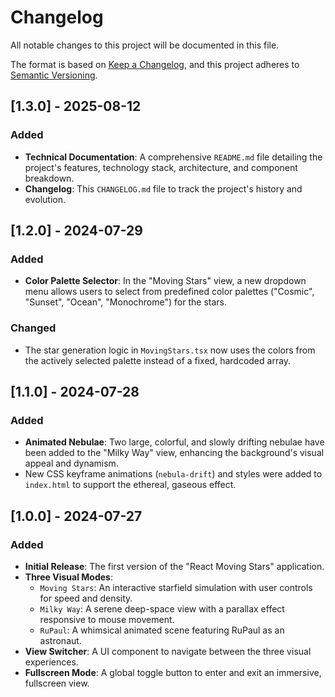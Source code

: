 # Changelog

All notable changes to this project will be documented in this file.

The format is based on [Keep a Changelog](https://keepachangelog.com/en/1.0.0/),
and this project adheres to [Semantic Versioning](https://semver.org/spec/v2.0.0.html).

## [1.3.0] - 2025-08-12

### Added
- **Technical Documentation**: A comprehensive `README.md` file detailing the project's features, technology stack, architecture, and component breakdown.
- **Changelog**: This `CHANGELOG.md` file to track the project's history and evolution.

## [1.2.0] - 2024-07-29

### Added
- **Color Palette Selector**: In the "Moving Stars" view, a new dropdown menu allows users to select from predefined color palettes ("Cosmic", "Sunset", "Ocean", "Monochrome") for the stars.

### Changed
- The star generation logic in `MovingStars.tsx` now uses the colors from the actively selected palette instead of a fixed, hardcoded array.

## [1.1.0] - 2024-07-28

### Added
- **Animated Nebulae**: Two large, colorful, and slowly drifting nebulae have been added to the "Milky Way" view, enhancing the background's visual appeal and dynamism.
- New CSS keyframe animations (`nebula-drift`) and styles were added to `index.html` to support the ethereal, gaseous effect.

## [1.0.0] - 2024-07-27

### Added
- **Initial Release**: The first version of the "React Moving Stars" application.
- **Three Visual Modes**:
  - `Moving Stars`: An interactive starfield simulation with user controls for speed and density.
  - `Milky Way`: A serene deep-space view with a parallax effect responsive to mouse movement.
  - `RuPaul`: A whimsical animated scene featuring RuPaul as an astronaut.
- **View Switcher**: A UI component to navigate between the three visual experiences.
- **Fullscreen Mode**: A global toggle button to enter and exit an immersive, fullscreen view.